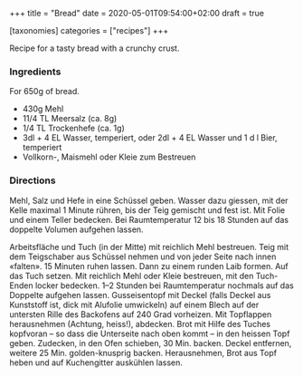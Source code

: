 +++
title = "Bread"
date = 2020-05-01T09:54:00+02:00
draft = true

[taxonomies]
categories = ["recipes"]
+++

Recipe for a tasty bread with a crunchy crust.

<!-- more -->
### Ingredients

For 650g of bread.

* 430g Mehl
* 11/4 TL Meersalz (ca. 8g)
* 1/4 TL Trockenhefe (ca. 1g)
* 3dl + 4 EL Wasser, temperiert, oder 2dl + 4 EL Wasser und 1 d l Bier, temperiert
* Vollkorn-, Maismehl oder Kleie zum Bestreuen

### Directions

Mehl, Salz und Hefe in eine Schüssel geben. Wasser dazu giessen, mit der Kelle
maximal 1 Minute rühren, bis der Teig gemischt und fest ist. Mit Folie und einem
Teller bedecken. Bei Raumtemperatur 12 bis 18 Stunden auf das doppelte Volumen
aufgehen lassen.

Arbeitsfläche und Tuch (in der Mitte) mit reichlich Mehl bestreuen. Teig mit dem
Teigschaber aus Schüssel nehmen und von jeder Seite nach innen «falten».
15 Minuten ruhen lassen. Dann zu einem runden Laib formen. Auf das Tuch setzen.
Mit reichlich Mehl oder Kleie bestreuen, mit den Tuch-Enden locker bedecken.
1–2 Stunden bei Raumtemperatur nochmals auf das Doppelte aufgehen lassen.
Gusseisentopf mit Deckel (falls Deckel aus Kunststoff ist, dick mit Alufolie
umwickeln) auf einem Blech auf der untersten Rille des Backofens auf 240 Grad
vorheizen. Mit Topflappen herausnehmen (Achtung, heiss!), abdecken. Brot mit
Hilfe des Tuches kopfvoran – so dass die Unterseite nach oben kommt – in den
heissen Topf geben. Zudecken, in den Ofen schieben, 30 Min. backen. Deckel
entfernen, weitere 25 Min. golden-knusprig backen. Herausnehmen, Brot aus Topf
heben und auf Kuchengitter auskühlen lassen.
